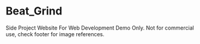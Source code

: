# Beat_Grind
Side Project Website For Web Development Demo Only. 
Not for commercial use, check footer for image references.